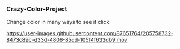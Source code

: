 ### Crazy-Color-Project

Change color in many ways to see it click <a name = "https://ranamaj.github.io/Crazy-Color-Project/"></a>


https://user-images.githubusercontent.com/87651764/205758732-8473c89c-d33d-4806-85cd-105f4f633db9.mov

